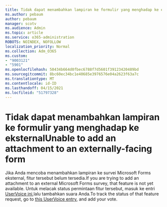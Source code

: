 ```yaml
---
title: Tidak dapat menambahkan lampiran ke formulir yang menghadap ke eksternal
ms.author: pebaum
author: pebaum
manager: scotv
ms.audience: Admin
ms.topic: article
ms.service: o365-administration
ROBOTS: NOINDEX, NOFOLLOW
localization_priority: Normal
ms.collection: Adm_O365
ms.custom:
- "9003121"
- "5901"
ms.openlocfilehash: 50434b664d0fbec6788f7d5601f39123420489bd
ms.sourcegitcommit: 8bc60ec34bc1e40685e3976576e04a2623f63a7c
ms.translationtype: MT
ms.contentlocale: id-ID
ms.lasthandoff: 04/15/2021
ms.locfileid: "51797328"
---
```

# <a name="unable-to-add-an-attachment-to-an-externally-facing-form"></a><span data-ttu-id="aaf6c-102">Tidak dapat menambahkan lampiran ke formulir yang menghadap ke eksternal</span><span class="sxs-lookup"><span data-stu-id="aaf6c-102">Unable to add an attachment to an externally-facing form</span></span>

<span data-ttu-id="aaf6c-103">Jika Anda mencoba menambahkan lampiran ke survei Microsoft Forms eksternal, fitur tersebut belum tersedia.</span><span class="sxs-lookup"><span data-stu-id="aaf6c-103">If you are trying to add an attachment to an external Microsoft Forms survey, that feature is not yet available.</span></span> <span data-ttu-id="aaf6c-104">Untuk melacak status permintaan fitur tersebut, masuk ke entri [UserVoice ini,](https://go.microsoft.com/fwlink/?linkid=2133069)lalu tambahkan suara Anda.</span><span class="sxs-lookup"><span data-stu-id="aaf6c-104">To track the status of that feature request, go to [this UserVoice entry](https://go.microsoft.com/fwlink/?linkid=2133069), and add your vote.</span></span>
